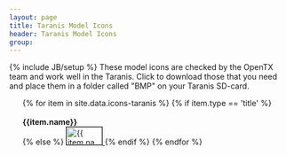 ```yaml
---
layout: page
title: Taranis Model Icons 
header: Taranis Model Icons
group:
---
```

{% include JB/setup %}
These model icons are checked by the OpenTX team and work well in the Taranis. Click to download those that you need and place them in a folder called "BMP" on your Taranis SD-card.

<ul>
{% for item in site.data.icons-taranis %}
  {% if item.type == 'title' %}
<br><br><strong>{{item.name}}</strong><br>
  {% else %}
  <a href="{{ item.url }}" download="{{ item.name }}" title="{{ item.name }}">
     <img src="{{ item.url }}" alt="{{ item.name }}" style="border:1px solid black" width="64" height="32" />
  </a>
  {% endif %} 
{% endfor %}
</ul>

